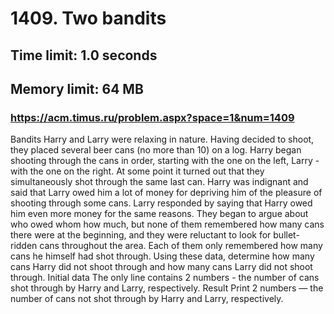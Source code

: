 # 1409. Two bandits
## Time limit: 1.0 seconds
## Memory limit: 64 MB
### https://acm.timus.ru/problem.aspx?space=1&num=1409
Bandits Harry and Larry were relaxing in nature. Having decided to shoot, they placed several beer cans (no more than 10) on a log. Harry began shooting through the cans in order, starting with the one on the left, Larry - with the one on the right. At some point it turned out that they simultaneously shot through the same last can.
Harry was indignant and said that Larry owed him a lot of money for depriving him of the pleasure of shooting through some cans. Larry responded by saying that Harry owed him even more money for the same reasons. They began to argue about who owed whom how much, but none of them remembered how many cans there were at the beginning, and they were reluctant to look for bullet-ridden cans throughout the area. Each of them only remembered how many cans he himself had shot through.
Using these data, determine how many cans Harry did not shoot through and how many cans Larry did not shoot through.
Initial data
The only line contains 2 numbers - the number of cans shot through by Harry and Larry, respectively.
Result
Print 2 numbers — the number of cans not shot through by Harry and Larry, respectively.